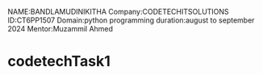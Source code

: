 NAME:BANDLAMUDINIKITHA
Company:CODETECHITSOLUTIONS
ID:CT6PP1507
Domain:python programming
duration:august to september 2024
Mentor:Muzammil Ahmed

# codetechTask1
